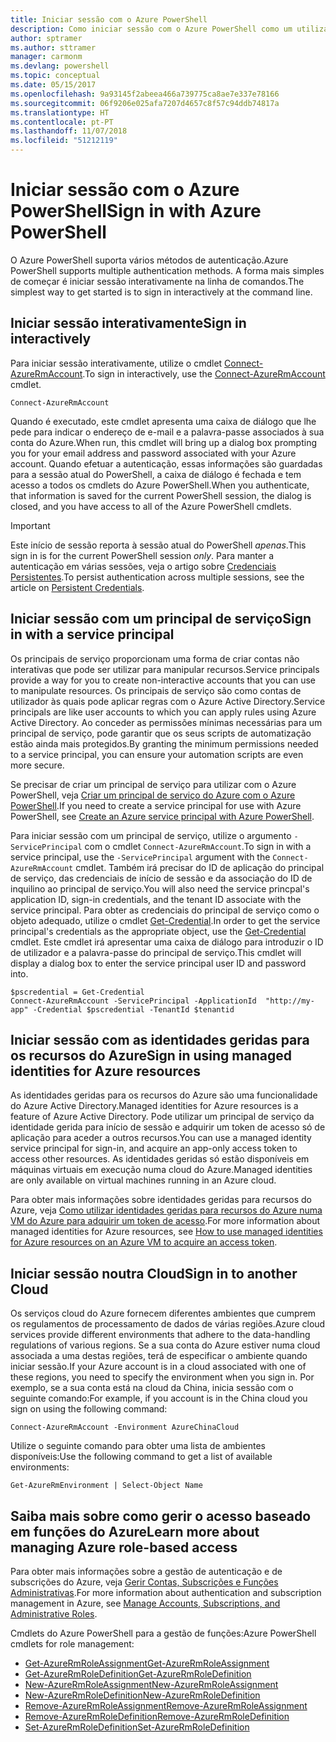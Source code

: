 ```yaml
---
title: Iniciar sessão com o Azure PowerShell
description: Como iniciar sessão com o Azure PowerShell como um utilizador, principal de serviço ou com identidades geridas para recursos do Azure.
author: sptramer
ms.author: sttramer
manager: carmonm
ms.devlang: powershell
ms.topic: conceptual
ms.date: 05/15/2017
ms.openlocfilehash: 9a93145f2abeea466a739775ca8ae7e337e78166
ms.sourcegitcommit: 06f9206e025afa7207d4657c8f57c94ddb74817a
ms.translationtype: HT
ms.contentlocale: pt-PT
ms.lasthandoff: 11/07/2018
ms.locfileid: "51212119"
---
```

# <a name="sign-in-with-azure-powershell"></a><span data-ttu-id="5f457-103">Iniciar sessão com o Azure PowerShell</span><span class="sxs-lookup"><span data-stu-id="5f457-103">Sign in with Azure PowerShell</span></span>

<span data-ttu-id="5f457-104">O Azure PowerShell suporta vários métodos de autenticação.</span><span class="sxs-lookup"><span data-stu-id="5f457-104">Azure PowerShell supports multiple authentication methods.</span></span> <span data-ttu-id="5f457-105">A forma mais simples de começar é iniciar sessão interativamente na linha de comandos.</span><span class="sxs-lookup"><span data-stu-id="5f457-105">The simplest way to get started is to sign in interactively at the command line.</span></span>

## <a name="sign-in-interactively"></a><span data-ttu-id="5f457-106">Iniciar sessão interativamente</span><span class="sxs-lookup"><span data-stu-id="5f457-106">Sign in interactively</span></span>

<span data-ttu-id="5f457-107">Para iniciar sessão interativamente, utilize o cmdlet [Connect-AzureRmAccount](/powershell/module/azurerm.profile/connect-azurermaccount).</span><span class="sxs-lookup"><span data-stu-id="5f457-107">To sign in interactively, use the [Connect-AzureRmAccount](/powershell/module/azurerm.profile/connect-azurermaccount) cmdlet.</span></span>

```azurepowershell-interactive
Connect-AzureRmAccount
```

<span data-ttu-id="5f457-108">Quando é executado, este cmdlet apresenta uma caixa de diálogo que lhe pede para indicar o endereço de e-mail e a palavra-passe associados à sua conta do Azure.</span><span class="sxs-lookup"><span data-stu-id="5f457-108">When run, this cmdlet will bring up a dialog box prompting you for your email address and password associated with your Azure account.</span></span> <span data-ttu-id="5f457-109">Quando efetuar a autenticação, essas informações são guardadas para a sessão atual do PowerShell, a caixa de diálogo é fechada e tem acesso a todos os cmdlets do Azure PowerShell.</span><span class="sxs-lookup"><span data-stu-id="5f457-109">When you authenticate, that information is saved for the current PowerShell session, the dialog is closed, and you have access to all of the Azure PowerShell cmdlets.</span></span>

> [!IMPORTANT]
> <span data-ttu-id="5f457-110">Este início de sessão reporta à sessão atual do PowerShell _apenas_.</span><span class="sxs-lookup"><span data-stu-id="5f457-110">This sign in is for the current PowerShell session _only_.</span></span> <span data-ttu-id="5f457-111">Para manter a autenticação em várias sessões, veja o artigo sobre [Credenciais Persistentes](context-persistence.md).</span><span class="sxs-lookup"><span data-stu-id="5f457-111">To persist authentication across multiple sessions, see the article on [Persistent Credentials](context-persistence.md).</span></span>

## <a name="sign-in-with-a-service-principal"></a><span data-ttu-id="5f457-112">Iniciar sessão com um principal de serviço</span><span class="sxs-lookup"><span data-stu-id="5f457-112">Sign in with a service principal</span></span>

<span data-ttu-id="5f457-113">Os principais de serviço proporcionam uma forma de criar contas não interativas que pode ser utilizar para manipular recursos.</span><span class="sxs-lookup"><span data-stu-id="5f457-113">Service principals provide a way for you to create non-interactive accounts that you can use to manipulate resources.</span></span> <span data-ttu-id="5f457-114">Os principais de serviço são como contas de utilizador às quais pode aplicar regras com o Azure Active Directory.</span><span class="sxs-lookup"><span data-stu-id="5f457-114">Service principals are like user accounts to which you can apply rules using Azure Active Directory.</span></span> <span data-ttu-id="5f457-115">Ao conceder as permissões mínimas necessárias para um principal de serviço, pode garantir que os seus scripts de automatização estão ainda mais protegidos.</span><span class="sxs-lookup"><span data-stu-id="5f457-115">By granting the minimum permissions needed to a service principal, you can ensure your automation scripts are even more secure.</span></span>

<span data-ttu-id="5f457-116">Se precisar de criar um principal de serviço para utilizar com o Azure PowerShell, veja [Criar um principal de serviço do Azure com o Azure PowerShell](create-azure-service-principal-azureps.md).</span><span class="sxs-lookup"><span data-stu-id="5f457-116">If you need to create a service principal for use with Azure PowerShell, see [Create an Azure service principal with Azure PowerShell](create-azure-service-principal-azureps.md).</span></span>

<span data-ttu-id="5f457-117">Para iniciar sessão com um principal de serviço, utilize o argumento `-ServicePrincipal` com o cmdlet `Connect-AzureRmAccount`.</span><span class="sxs-lookup"><span data-stu-id="5f457-117">To sign in with a service principal, use the `-ServicePrincipal` argument with the `Connect-AzureRmAccount` cmdlet.</span></span> <span data-ttu-id="5f457-118">Também irá precisar do ID de aplicação do principal de serviço, das credenciais de início de sessão e da associação do ID de inquilino ao principal de serviço.</span><span class="sxs-lookup"><span data-stu-id="5f457-118">You will also need the service princpal's application ID, sign-in credentials, and the tenant ID associate with the service principal.</span></span> <span data-ttu-id="5f457-119">Para obter as credenciais do principal de serviço como o objeto adequado, utilize o cmdlet [Get-Credential](/powershell/module/microsoft.powershell.security/get-credential).</span><span class="sxs-lookup"><span data-stu-id="5f457-119">In order to get the service principal's credentials as the appropriate object, use the [Get-Credential](/powershell/module/microsoft.powershell.security/get-credential) cmdlet.</span></span> <span data-ttu-id="5f457-120">Este cmdlet irá apresentar uma caixa de diálogo para introduzir o ID de utilizador e a palavra-passe do principal de serviço.</span><span class="sxs-lookup"><span data-stu-id="5f457-120">This cmdlet will display a dialog box to enter the service principal user ID and password into.</span></span>

```azurepowershell-interactive
$pscredential = Get-Credential
Connect-AzureRmAccount -ServicePrincipal -ApplicationId  "http://my-app" -Credential $pscredential -TenantId $tenantid
```

## <a name="sign-in-using-managed-identities-for-azure-resources"></a><span data-ttu-id="5f457-121">Iniciar sessão com as identidades geridas para os recursos do Azure</span><span class="sxs-lookup"><span data-stu-id="5f457-121">Sign in using managed identities for Azure resources</span></span>

<span data-ttu-id="5f457-122">As identidades geridas para os recursos do Azure são uma funcionalidade do Azure Active Directory.</span><span class="sxs-lookup"><span data-stu-id="5f457-122">Managed identities for Azure resources is a feature of Azure Active Directory.</span></span> <span data-ttu-id="5f457-123">Pode utilizar um principal de serviço da identidade gerida para início de sessão e adquirir um token de acesso só de aplicação para aceder a outros recursos.</span><span class="sxs-lookup"><span data-stu-id="5f457-123">You can use a managed identity service principal for sign-in, and acquire an app-only access token to access other resources.</span></span> <span data-ttu-id="5f457-124">As identidades geridas só estão disponíveis em máquinas virtuais em execução numa cloud do Azure.</span><span class="sxs-lookup"><span data-stu-id="5f457-124">Managed identities are only available on virtual machines running in an Azure cloud.</span></span>

<span data-ttu-id="5f457-125">Para obter mais informações sobre identidades geridas para recursos do Azure, veja [Como utilizar identidades geridas para recursos do Azure numa VM do Azure para adquirir um token de acesso](/azure/active-directory/managed-identities-azure-resources/how-to-use-vm-token).</span><span class="sxs-lookup"><span data-stu-id="5f457-125">For more information about managed identities for Azure resources, see [How to use managed identities for Azure resources on an Azure VM to acquire an access token](/azure/active-directory/managed-identities-azure-resources/how-to-use-vm-token).</span></span>

## <a name="sign-in-to-another-cloud"></a><span data-ttu-id="5f457-126">Iniciar sessão noutra Cloud</span><span class="sxs-lookup"><span data-stu-id="5f457-126">Sign in to another Cloud</span></span>

<span data-ttu-id="5f457-127">Os serviços cloud do Azure fornecem diferentes ambientes que cumprem os regulamentos de processamento de dados de várias regiões.</span><span class="sxs-lookup"><span data-stu-id="5f457-127">Azure cloud services provide different environments that adhere to the data-handling regulations of various regions.</span></span> <span data-ttu-id="5f457-128">Se a sua conta do Azure estiver numa cloud associada a uma destas regiões, terá de especificar o ambiente quando iniciar sessão.</span><span class="sxs-lookup"><span data-stu-id="5f457-128">If your Azure account is in a cloud associated with one of these regions, you need to specify the environment when you sign in.</span></span> <span data-ttu-id="5f457-129">Por exemplo, se a sua conta está na cloud da China, inicia sessão com o seguinte comando:</span><span class="sxs-lookup"><span data-stu-id="5f457-129">For example, if you account is in the China cloud you sign on using the following command:</span></span>

```azurepowershell-interactive
Connect-AzureRmAccount -Environment AzureChinaCloud
```

<span data-ttu-id="5f457-130">Utilize o seguinte comando para obter uma lista de ambientes disponíveis:</span><span class="sxs-lookup"><span data-stu-id="5f457-130">Use the following command to get a list of available environments:</span></span>

```azurepowershell-interactive
Get-AzureRmEnvironment | Select-Object Name
```

## <a name="learn-more-about-managing-azure-role-based-access"></a><span data-ttu-id="5f457-131">Saiba mais sobre como gerir o acesso baseado em funções do Azure</span><span class="sxs-lookup"><span data-stu-id="5f457-131">Learn more about managing Azure role-based access</span></span>

<span data-ttu-id="5f457-132">Para obter mais informações sobre a gestão de autenticação e de subscrições do Azure, veja [Gerir Contas, Subscrições e Funções Administrativas](/azure/active-directory/role-based-access-control-configure).</span><span class="sxs-lookup"><span data-stu-id="5f457-132">For more information about authentication and subscription management in Azure, see [Manage Accounts, Subscriptions, and Administrative Roles](/azure/active-directory/role-based-access-control-configure).</span></span>

<span data-ttu-id="5f457-133">Cmdlets do Azure PowerShell para a gestão de funções:</span><span class="sxs-lookup"><span data-stu-id="5f457-133">Azure PowerShell cmdlets for role management:</span></span>

* [<span data-ttu-id="5f457-134">Get-AzureRmRoleAssignment</span><span class="sxs-lookup"><span data-stu-id="5f457-134">Get-AzureRmRoleAssignment</span></span>](/powershell/module/AzureRM.Resources/Get-AzureRmRoleAssignment)
* [<span data-ttu-id="5f457-135">Get-AzureRmRoleDefinition</span><span class="sxs-lookup"><span data-stu-id="5f457-135">Get-AzureRmRoleDefinition</span></span>](/powershell/module/AzureRM.Resources/Get-AzureRmRoleDefinition)
* [<span data-ttu-id="5f457-136">New-AzureRmRoleAssignment</span><span class="sxs-lookup"><span data-stu-id="5f457-136">New-AzureRmRoleAssignment</span></span>](/powershell/module/AzureRM.Resources/New-AzureRmRoleAssignment)
* [<span data-ttu-id="5f457-137">New-AzureRmRoleDefinition</span><span class="sxs-lookup"><span data-stu-id="5f457-137">New-AzureRmRoleDefinition</span></span>](/powershell/module/AzureRM.Resources/New-AzureRmRoleDefinition)
* [<span data-ttu-id="5f457-138">Remove-AzureRmRoleAssignment</span><span class="sxs-lookup"><span data-stu-id="5f457-138">Remove-AzureRmRoleAssignment</span></span>](/powershell/module/AzureRM.Resources/Remove-AzureRmRoleAssignment)
* [<span data-ttu-id="5f457-139">Remove-AzureRmRoleDefinition</span><span class="sxs-lookup"><span data-stu-id="5f457-139">Remove-AzureRmRoleDefinition</span></span>](/powershell/module/AzureRM.Resources/Remove-AzureRmRoleDefinition)
* [<span data-ttu-id="5f457-140">Set-AzureRmRoleDefinition</span><span class="sxs-lookup"><span data-stu-id="5f457-140">Set-AzureRmRoleDefinition</span></span>](/powershell/moduel/AzureRM.Resources/Set-AzureRmRoleDefinition)
